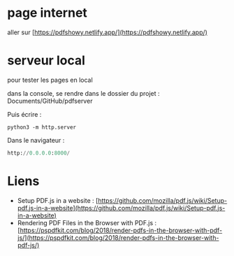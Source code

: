 # page internet
aller sur [https://pdfshowy.netlify.app/](https://pdfshowy.netlify.app/)

# serveur local
pour tester les pages en local

dans la console, se rendre dans le dossier du projet : Documents/GitHub/pdfserver

Puis écrire : 

```
python3 -m http.server
```

Dans le navigateur : 

```python
http://0.0.0.0:8000/
```

# Liens

* Setup PDF.js in a website : [https://github.com/mozilla/pdf.js/wiki/Setup-pdf.js-in-a-website](https://github.com/mozilla/pdf.js/wiki/Setup-pdf.js-in-a-website)
* Rendering PDF Files in the Browser with PDF.js : [https://pspdfkit.com/blog/2018/render-pdfs-in-the-browser-with-pdf-js/](https://pspdfkit.com/blog/2018/render-pdfs-in-the-browser-with-pdf-js/)
